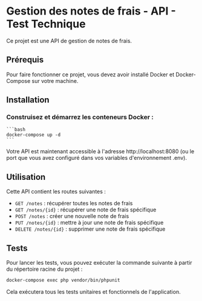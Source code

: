 # Gestion des notes de frais - API - Test Technique

Ce projet est une API de gestion de notes de frais.

## Prérequis

Pour faire fonctionner ce projet, vous devez avoir installé Docker et Docker-Compose sur votre machine. 

## Installation

### Construisez et démarrez les conteneurs Docker :

    ```bash
    docker-compose up -d
    ```

Votre API est maintenant accessible à l'adresse http://localhost:8080 (ou le port que vous avez configuré dans vos variables d'environnement .env).

## Utilisation

Cette API contient les routes suivantes :

- `GET /notes` : récupérer toutes les notes de frais
- `GET /notes/{id}` : récupérer une note de frais spécifique
- `POST /notes` : créer une nouvelle note de frais
- `PUT /notes/{id}` : mettre à jour une note de frais spécifique
- `DELETE /notes/{id}` : supprimer une note de frais spécifique

## Tests

Pour lancer les tests, vous pouvez exécuter la commande suivante à partir du répertoire racine du projet :

```bash
docker-compose exec php vendor/bin/phpunit
```

Cela exécutera tous les tests unitaires et fonctionnels de l'application.